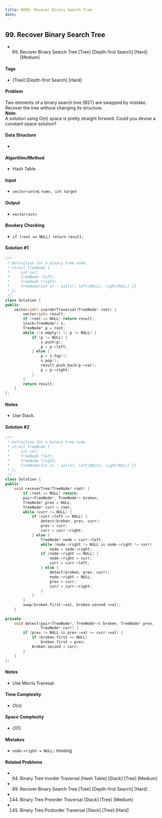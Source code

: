 ```yaml
---
title: 0099. Recover Binary Search Tree
date: 
---
```


## 99. Recover Binary Search Tree
- 99. Recover Binary Search Tree [Tree] [Depth-first Search] [Hard][Medium]

#### Tags
- [Tree] [Depth-first Search] [Hard]

#### Problem
Two elements of a binary search tree (BST) are swapped by mistake.  
Recover the tree without changing its structure.  
**Note**:  
A solution using O(n) space is pretty straight forward. Could you devise a constant space solution?

#### Data Structure
- 

#### Algorithm/Method
- Hash Table

#### Input
- `vector<int>& nums, int target`

#### Output
- `vector<int>`

#### Boudary Checking
- `if (root == NULL) return result;`

#### Solution #1
``` C++
/**
 * Definition for a binary tree node.
 * struct TreeNode {
 *     int val;
 *     TreeNode *left;
 *     TreeNode *right;
 *     TreeNode(int x) : val(x), left(NULL), right(NULL) {}
 * };
 */
class Solution {
public:
    vector<int> inorderTraversal(TreeNode* root) {
        vector<int> result;
        if (root == NULL) return result;
        stack<TreeNode*> s;
        TreeNode* p = root;
        while (!s.empty() || p != NULL) {
            if (p != NULL) {
                s.push(p);
                p = p->left;
            } else {
                p = s.top();
                s.pop();
                result.push_back(p->val);
                p = p->right;
            }
        }
        return result;
    }
};
```

#### Notes
- Use Stack.

#### Solution #2
``` C++
/**
 * Definition for a binary tree node.
 * struct TreeNode {
 *     int val;
 *     TreeNode *left;
 *     TreeNode *right;
 *     TreeNode(int x) : val(x), left(NULL), right(NULL) {}
 * };
 */
class Solution {
public:
    void recoverTree(TreeNode* root) {
        if (root == NULL) return;
        pair<TreeNode*, TreeNode*> broken;
        TreeNode* prev = NULL;
        TreeNode* curr = root;
        while (curr != NULL) {
            if (curr->left == NULL) {
                detect(broken, prev, curr);
                prev = curr;
                curr = curr->right;
            } else {
                TreeNode* node = curr->left;
                while (node->right != NULL && node->right != curr)
                    node = node->right;
                if (node->right == NULL) {
                    node->right = curr;
                    curr = curr->left;
                } else {
                    detect(broken, prev, curr);
                    node->right = NULL;
                    prev = curr;
                    curr = curr->right;
                }
            }
        }
        swap(broken.first->val, broken.second->val);
    }
    
private:
    void detect(pair<TreeNode*, TreeNode*>& broken, TreeNode* prev,
                TreeNode* curr) {
        if (prev != NULL && prev->val >= curr->val) {
            if (broken.first == NULL) 
                broken.first = prev;
            broken.second = curr;
        }
    }
};
```

#### Notes
- Use Morris Travesal.

#### Time Complexity
- $O(n)$

#### Space Complexity
- $O(1)$

#### Mistakes
- `node->right = NULL;` missing

#### Related Problems
- 94. Binary Tree Inorder Traversal [Hash Table] [Stack] [Tree] [Medium]
- 99. Recover Binary Search Tree [Tree] [Depth-first Search] [Hard]
- 144. Binary Tree Preorder Traversal [Stack] [Tree] [Medium]
- 145. Binary Tree Postorder Traversal [Stack] [Tree] [Hard]
